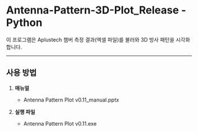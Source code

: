 # Antenna-Pattern-3D-Plot_Release - Python

이 프로그램은 Aplustech 챔버 측정 결과(엑셀 파일)를 불러와 3D 방사 패턴을 시각화합니다.

---

## 사용 방법

1. **매뉴얼**  
   - Antenna Pattern Plot v0.11_manual.pptx

2. **실행 파일**  
   - Antenna Pattern Plot v0.11.exe
